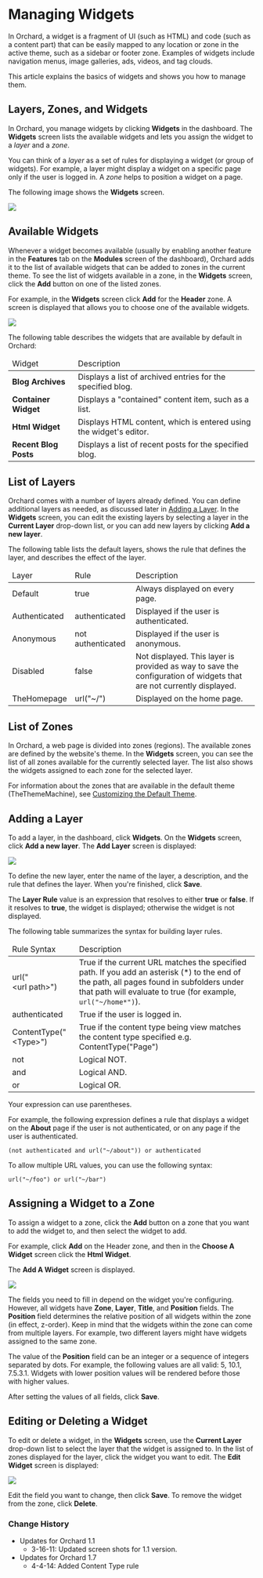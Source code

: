 Managing Widgets
================
In Orchard, a widget is a fragment of UI (such as HTML) and code (such as a content part) that can be easily mapped to any location or zone in the active theme, such as a sidebar or footer zone.  Examples of widgets include navigation menus, image galleries, ads, videos, and tag clouds.

This article explains the basics of widgets and shows you how to manage them.

Layers, Zones, and Widgets
--------------------------

In Orchard, you manage widgets by clicking **Widgets** in the dashboard. The **Widgets** screen lists the available widgets and lets you assign the widget to a _layer_ and a _zone_. 

You can think of a _layer_ as a set of rules for displaying a widget (or group of widgets). For example, a layer might display a widget on a specific page only if the user is logged in. A _zone_ helps to position a widget on a page. 

The following image shows the **Widgets** screen.

![](../Upload/screenshots_675/widgets_manage_1_675.png)

## Available Widgets
Whenever a widget becomes available (usually by enabling another feature in the **Features** tab on the **Modules** screen of the dashboard), Orchard adds it to the list of available widgets that can be added to zones in the current theme. To see the list of widgets available in a zone, in the **Widgets** screen, click the **Add** button on one of the listed zones. 

For example, in the **Widgets** screen click **Add** for the **Header** zone. A screen is displayed that allows you to choose one of the available widgets.

![](../Upload/screenshots_675/widgets_choosewidget_675.png)

The following table describes the widgets that are available by default in Orchard: 

<table><thead><tr>
    <td>Widget</td>
    <td>Description</td>
</tr></thead><tbody>
    <tr>
        <td><strong>Blog Archives</strong></td>
        <td>Displays a list of archived entries for the specified blog.</td>
    </tr>
    <tr>
        <td><strong>Container Widget</strong></td>
        <td>Displays a "contained" content item, such as a list.</td>
    </tr>
    <tr>
        <td><strong>Html Widget</strong></td>
        <td>Displays HTML content, which is entered using the widget's editor.</td>
    </tr>
    <tr>
        <td><strong>Recent Blog Posts</strong></td>
        <td>Displays a list of recent posts for the specified blog.</td>
    </tr>
</tbody></table>

## List of Layers
Orchard comes with a number of layers already defined. You can define additional layers as needed, as discussed later in [Adding a Layer](Managing-widgets#AddingaLayer). In the **Widgets** screen, you can edit the existing layers by selecting a layer in the **Current Layer** drop-down list, or you can add new layers by clicking **Add a new layer**. 

The following table lists the default layers, shows the rule that defines the layer, and describes the effect of the layer.

<table><thead><tr>
    <td>Layer</td>
    <td>Rule</td>
    <td>Description</td>
</tr></thead><tbody>
    <tr>
        <td>Default</td>
        <td>true</td>
        <td>Always displayed on every page.</td>
    </tr>
    <tr>
        <td>Authenticated</td>
        <td>authenticated</td>
        <td>Displayed if the user is authenticated.</td>
    </tr>
    <tr>
        <td>Anonymous</td>
        <td>not authenticated</td>
        <td>Displayed if the user is anonymous.</td>
    </tr>
    <tr>
        <td>Disabled</td>
        <td>false</td>
        <td>Not displayed. This layer is provided as way to save the configuration of widgets that are not currently displayed.</td>
    </tr>
    <tr>
        <td>TheHomepage</td>
        <td>url("~/")</td>
        <td>Displayed on the home page.</td>
    </tr>
</tbody></table>

## List of Zones
In Orchard, a web page is divided into zones (regions). The available zones are defined by the website's theme. In the **Widgets** screen, you can see the list of all zones available for the currently selected layer. The list also shows the widgets assigned to each zone for the selected layer.

For information about the zones that are available in the default theme (TheThemeMachine), see [Customizing the Default Theme](Customizing-the-default-theme).


Adding a Layer
--------------

To add a layer, in the dashboard, click **Widgets**. On the **Widgets** screen, click **Add a new layer**. The **Add Layer** screen is displayed:

![](../Upload/screenshots_675/widgets_AddLayer_1_675.png)

To define the new layer, enter the name of the layer, a description, and the rule that defines the layer. When you're finished, click **Save**.

The **Layer Rule** value is an expression that resolves to either **true** or **false**. If it resolves to **true**, the widget is displayed; otherwise the widget is not displayed. 

The following table summarizes the syntax for building layer rules.

<table><thead><tr>
    <td>Rule Syntax</td>
    <td>Description</td>
</tr></thead><tbody>
    <tr>
        <td>url("&lt;url&nbsp;path&gt;")</td>
        <td>True if the current URL matches the specified path. If you add an asterisk (*) to the end of the path, all pages found in subfolders under that path will evaluate to true (for example, <code>url("~/home*")</code>).</td>
    </tr>
    <tr>
        <td>authenticated</td>
        <td>True if the user is logged in.</td>
    </tr>
    <tr>
        <td>ContentType("&lt;Type&gt;")</td>
        <td>True if the content type being view matches the content type specified e.g. ContentType("Page")</td>
    </tr>
    <tr>
        <td>not</td>
        <td>Logical NOT.</td>
    </tr>
    <tr>
        <td>and</td>
        <td>Logical AND.</td>
    </tr>
    <tr>
        <td>or</td>
        <td>Logical OR.</td>
    </tr>
</tbody></table>

Your expression can use parentheses.

For example, the following expression defines a rule that displays a widget on the **About** page if the user is not authenticated, or on any page if the user is authenticated. 

    
    (not authenticated and url("~/about")) or authenticated


To allow multiple URL values, you can use the following syntax:

    
    url("~/foo") or url("~/bar")


Assigning a Widget to a Zone
----------------------------

To assign a widget to a zone, click the **Add** button on a zone that you want to add the widget to, and then select the widget to add.  

For example, click **Add** on the Header zone, and then in the **Choose A Widget** screen click the **Html Widget**.  

The **Add A Widget** screen is displayed.

![](../Upload/screenshots_675/widgets_AddZone_1_675.png)

The fields you need to fill in depend on the widget you're configuring. However, all widgets have **Zone**, **Layer**, **Title**, and **Position** fields. The **Position** field determines the relative position of all widgets within the zone (in effect, z-order). Keep in mind that the widgets within the zone can come from multiple layers. For example, two different layers might have widgets assigned to the same zone.

The value of the **Position** field can be an integer or a sequence of integers separated by dots. For example, the following values are all valid: 5, 10.1, 7.5.3.1. Widgets with lower position values will be rendered before those with higher values.

After setting the values of all fields, click **Save**.

Editing or Deleting a Widget
----------------------------

To edit or delete a widget, in the **Widgets** screen, use the **Current Layer** drop-down list to select the layer that the widget is assigned to. In the list of zones displayed for the layer, click the widget you want to edit. The **Edit Widget** screen is displayed:

![](../Upload/screenshots_675/widgets_Delete_1_675.png)

Edit the field you want to change, then click **Save**. To remove the widget from the zone, click **Delete**.
  
  
  

### Change History
* Updates for Orchard 1.1
    * 3-16-11: Updated screen shots for 1.1 version.
* Updates for Orchard 1.7
    * 4-4-14: Added Content Type rule
